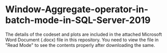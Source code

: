 # Window-Aggregate-operator-in-batch-mode-in-SQL-Server-2019

The details of the codeset and plots are included in the attached Microsoft Word Document (.docx) file in this repository. 
You need to view the file in "Read Mode" to see the contents properly after downloading the same.
